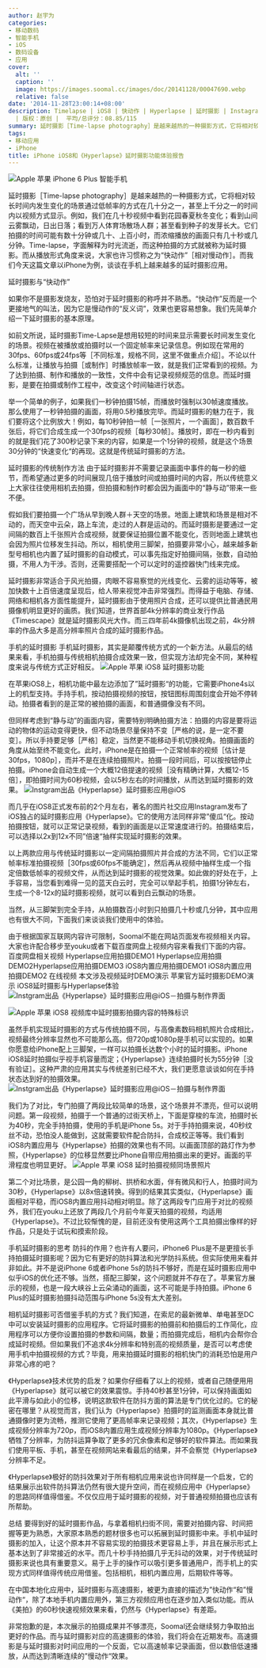 ```yaml
---
author: 赵宇为
categories:
- 移动数码
- 智能手机
- iOS
- 数码设备
- 应用
cover:
  alt: ''
  caption: ''
  image: https://images.soomal.cc/images/doc/20141128/00047690.webp
  relative: false
date: '2014-11-28T23:00:14+08:00'
description: Timelapse | iOS8 | 快动作 | Hyperlapse | 延时摄影 | Instagram | 源自：www.soomal.com
  | 版权：原创 |  平均/总评分：08.85/115
summary: 延时摄影［Time-lapse photography］是越来越热的一种摄影方式，它将相对较长时间内发生变化的场景通过低帧率的方式在几十分之一，甚至上千分之一的时间内以视频方式显示。例如，我们在几十秒视频中看到花园春夏秋冬变化；看到山间云雾飘动，日出日落；种子发芽等等。现在手机也可以达到近似效果……
tags:
- 移动应用
- iPhone
title: iPhone iOS8和《Hyperlapse》延时摄影功能体验报告
---
```


![Apple 苹果 iPhone 6 Plus 智能手机](https://images.soomal.cc/images/doc/20141113/00047333.webp)



延时摄影［Time-lapse photography］是越来越热的一种摄影方式，它将相对较长时间内发生变化的场景通过低帧率的方式在几十分之一，甚至上千分之一的时间内以视频方式显示。例如，我们在几十秒视频中看到花园春夏秋冬变化；看到山间云雾飘动，日出日落；看到万人体育场散场人群；甚至看到种子的发芽长大。它们拍摄的时间可能有数十分钟或几十、上百小时，而浓缩播放的画面只有几十秒或几分钟。Time-lapse，字面解释为时光流逝，而这种拍摄的方式就被称为延时摄影。而从播放形式角度来说，大家也许习惯称之为“快动作”［相对慢动作］。而我们今天这篇文章以iPhone为例，谈谈在手机上越来越多的延时摄影应用。



延时摄影与“快动作”



如果你不是摄影发烧友，恐怕对于延时摄影的称呼并不熟悉。“快动作”反而是一个更接地气的叫法，因为它是慢动作的“反义词”，效果也更容易想象。我们先简单介绍一下延时摄影的基本原理。

如前文所说，延时摄影Time-Lapse是想用较短的时间来显示需要长时间发生变化的场景。视频在被播放或拍摄时以一个固定帧率来记录信息。例如现在常用的30fps、60fps或24fps等［不同标准，规格不同，这里不做重点介绍］。不论以什么标准，让播放与拍摄［或制作］时播放帧率一致，就是我们正常看到的视频。为了达到拍摄、制作和播放的一致性，文件中会有记录视频规范的信息。而延时摄影，是要在拍摄或制作工程中，改变这个时间轴进行状态。

举一个简单的例子，如果我们一秒钟拍摄15帧，而播放时强制以30帧速度播放。那么使用了一秒钟拍摄的画面，将用0.5秒播放完毕。而延时摄影的魅力在于，我们要将这个比例放大！例如，每10秒钟拍一帧［一张照片，一个画面］，数百数千张后，将它们合成生成一个30fps的视频［每秒30帧］。播放时，即在一秒内看到的就是我们花了300秒记录下来的内容，如果是一个1分钟的视频，就是这个场景30分钟的“快速变化“的再现。这就是传统延时摄影的方法。

延时摄影的传统制作方法
由于延时摄影并不需要记录画面中事件的每一秒的细节，而希望通过更多的时间展现几倍于播放时间或拍摄时间的内容，所以传统意义上大家往往使用相机去拍摄，但拍摄和制作时都会因为画面中的“静与动”带来一些不便。

假如我们要拍摄一个广场从早到晚人群＋天空的场景。地面上建筑和场景是相对不动的，而天空中云朵，路上车流，走过的人群是运动的。而延时摄影是要通过一定间隔的数百上千张照片合成视频，就要保证拍摄位置不能变化，否则地面上建筑也会因为照片位移发生抖动。所以，相机使用三脚架，拍摄要非常小心，越来越多新型号相机也内置了延时摄影的自动模式，可以事先指定好拍摄间隔，张数，自动拍摄，不用人为干涉。否则，还需要搭配一个可以定时的遥控器快门线来完成。

延时摄影非常适合于风光拍摄，肉眼不容易察觉的光线变化、云雾的运动等等，被加快数十上百倍速度呈现后，给人带来视觉冲击非常强烈。而得益于电脑、存储、网络和相机各方面性能提升，延时摄影由于使用照片合成，还可以提供比普通民用摄像机明显更好的画质。我们知道，世界首部4k分辨率的商业发行作品《Timescape》就是延时摄影风光大作。而三四年前4k摄像机出现之前，4k分辨率的作品大多是高分辨率照片合成的延时摄影作品。

手机的延时摄影
手机延时摄影，其实是颠覆传统方式的一个新方法。从最后的结果来看，手机拍摄与传统相机拍摄合成效果一致，但实现方法却完全不同，某种程度来说与传统方式正好相反。
![Apple 苹果 iOS8 延时摄影功能](https://images.soomal.cc/images/doc/20141128/00047687.webp)




在苹果iOS8上，相机功能中最左边添加了”延时摄影“的功能，它需要iPhone4s以上的机型支持。手持手机，按动拍摄视频的按钮，按钮图标周围刻度会开始不停转动。拍摄者看到的是正常的被拍摄的画面，和普通摄像没有不同。

但同样考虑到“静与动”的画面内容，需要特别明确拍摄方法：拍摄的内容是要将运动的物体的运动变得更快，但不动场景尽量保持不变［严格的说，是一定不要变］。所以手持要足够［严格］稳定，当然更不能移动手机切换视角。拍摄画面的角度从始至终不能变化。此时，iPhone是在拍摄一个正常帧率的视频［估计是30fps，1080p］，而并不是在连续拍摄照片。拍摄一段时间后，可以按按钮停止拍摄。iPhone会自动生成一个大概12倍提速的视频［没有精确计算，大概12-15倍］，即拍摄时间为60秒视频，会以5秒左右的时间播放，从而达到延时摄影的效果。
![Instgram出品《Hyperlapse》延时摄影应用@iOS](https://images.soomal.cc/images/doc/20141128/00047688.webp)




而几乎在iOS8正式发布前的2个月左右，著名的图片社交应用Instagram发布了iOS独占的延时摄影应用《Hyperlapse》。它的使用方法同样非常”傻瓜“化。按动拍摄按钮，就可以正常记录视频，看到的画面是以正常速度进行的。拍摄结束后，可以选择以2x到12x不同”倍速“抽样实现延时摄影的效果。

以上两款应用与传统延时摄影以一定间隔拍摄照片并合成的方法不同，它们以正常帧率标准拍摄视频［30fps或60fps不能确定］，然后再从视频中抽样生成一个指定倍数低帧率的视频文件，从而达到延时摄影的视觉效果。如此做的好处在于，上手容易，当您看到难得一见的蓝天白云时，完全可以举起手机，拍摄1分钟左右，生成一个8-12x的延时摄影视频，就可以看到白云飘动的场景。

当然，从三脚架到完全手持，从拍摄数百小时到只拍摄几十秒或几分钟，其中应用也有很大不同，下面我们来谈谈我们使用中的体验。

由于根据国家互联网内容许可限制，Soomal不能在网站页面发布视频相关内容。大家也许配合移步至youku或者下载百度网盘上视频内容来看我们下面的内容。
百度网盘相关视频
Hyperlapse应用拍摄DEMO1
Hyperlapse应用拍摄DEMO2Hyperlapse应用拍摄DEMO3
iOS8内置应用拍摄DEMO1
iOS8内置应用拍摄DEMO2
在线视频
本文涉及视频延时DEMO演示
苹果官方延时摄影DEMO演示
iOS8延时摄影与Hyperlapse体验
![Instgram出品《Hyperlapse》延时摄影应用@iOS－拍摄与制作界面](https://images.soomal.cc/images/doc/20141128/00047691_01.webp)




![Apple 苹果 iOS8 视频库中延时摄影拍摄内容的特殊标识](https://images.soomal.cc/images/doc/20141128/00047692_01.webp)




虽然手机实现延时摄影的方式与传统拍摄不同，与高像素数码相机照片合成相比，视频最终分辨率显然也不可能那么高。但720p或1080p是手机可以实现的。如果你愿意给iPhone配上三脚架，一样可以拍摄长达数个小时的延时摄影。iPhone iOS8延时拍摄似乎视手机容量而定；《Hyperlapse》连续拍摄时长为55分钟［没有验证］。这种严肃的应用其实与传统差别已经不大，我们更愿意谈谈如何在手持状态达到好的拍摄效果。
![Instgram出品《Hyperlapse》延时摄影应用@iOS－拍摄与制作界面](https://images.soomal.cc/images/doc/20141128/00047689.webp)




我们为了对比，专门拍摄了两段比较简单的场景，这个场景并不漂亮，但可以说明问题。第一段视频，拍摄于一个普通的过街天桥上，下面是穿梭的车流，拍摄时长为40秒，完全手持拍摄，使用的手机是iPhone 5s。对于手持拍摄来说，40秒纹丝不动，恐怕没人能做到，这就需要软件配合防抖，合成校正等等。我们看到iOS8内置应用与《Hyperlapse》拍摄的效果也有不同。以画面顶部的路灯作为参照，《Hyperlapse》的位移显然要比iPhone自带应用拍摄出来的更好。画面的平滑程度也明显更好。
![Apple 苹果 iOS8 延时拍摄视频同场景照片](https://images.soomal.cc/images/doc/20141128/00047693.webp)




第二个对比场景，是公园一角的柳树、拱桥和水面，伴有微风和行人，拍摄时间为30秒，《Hyperlapse》以8x倍速转换。得到的结果其实类似，《Hyperlapse》画面相对平稳，而iOS8内置应用抖动相对明显。除了这两段专门应用于对比的视频外，我们在youku上还放了两段几个月前今年夏天拍摄的视频，均适用《Hyperlapse》。不过比较惭愧的是，目前还没有使用这两个工具拍摄出像样的好作品，只是处于试玩和摸索阶段。

手机延时摄影的思考
防抖的作用？也许有人要问，iPhone6 Plus是不是更擅长手持拍摄延时摄影呢？因为它有更好的防抖算法和光学防抖系统。但实际使用来看并非如此。并不是说iPhone 6或者iPhone 5s的防抖不够好，而是在延时摄影应用中似乎iOS的优化还不够。当然，搭配三脚架，这个问题就并不存在了。苹果官方展示的视频，也是一段大峡谷上云朵涌动的画面，这不可能是手持拍摄。iPhone 6 Plus的延时摄影拍摄抖动范围与iPhone 5s没有太大差别。

相机延时摄影可否借鉴手机的方式？我们知道，在索尼的最新微单、单电甚至DC中可以安装延时摄影的应用程序。它将延时摄影的拍摄前和拍摄后的工作简化，应用程序可以方便你设置拍摄的参数和间隔，数量；而拍摄完成后，相机内会帮你合成延时视频。但如果我们不追求4k分辨率和特别高的视频质量，是否可以考虑使用手机中拍摄视频的方式？毕竟，用来拍摄延时摄影的相机快门的消耗恐怕是用户非常心疼的吧？

《Hyperlapse》技术优势的启发？如果你仔细看了以上的视频，或者自己随便用用《Hyperlapse》就可以被它的效果震惊。手持40秒甚至1分钟，可以保持画面如此平滑与如此小的位移，说明这款软件在防抖方面的算法是专门优化过的。它的秘密在哪里？从视觉而言，我们认为《Hyperlapse》拍摄时的监测画面本身就比普通摄像时更为流畅，推测它使用了更高帧率来记录视频；其次，《Hyperlapse》生成视频分辨率为720p，而iOS8内置应用生成视频分辨率为1080p。《Hyperlapse》牺牲了分辨率，为防抖运算争取了更多的冗余像素和足够好的软件算法。而如果我们使用平板、手机，甚至在视频网站来看最后的结果，并不会察觉《Hyperlapse》分辨率不足。

《Hyperlapse》极好的防抖效果对于所有相机应用来说也许同样是一个启发，它的结果展示出软件防抖算法仍然有很大提升空间，而在视频应用中《Hyperlapse》的思路同样值得借鉴。不仅仅应用于延时摄影的视频，对于普通视频拍摄也应该有所帮助。

总结
要得到好的延时摄影作品，与拿着相机扫街不同，需要对拍摄内容、时间把握等更为熟悉，大家原本熟悉的题材很多也可以拓展到延时摄影中来。手机中延时摄影的加入，让这个原本并不容易实现的拍摄技术更容易上手，并且在展示形式上基本达到了非常接近的水平。而几十秒手持拍摄几乎无抖动的效果，对于传统延时摄影来说也具有重要意义。易于上手的操作可以吸引更多普通用户，而手机上的实现方式同样值得传统应用借鉴。包括相机，相机内置应用，后期软件等等。


在中国本地化应用中，延时摄影与高速摄影，被更为直接的描述为”快动作“和”慢动作“，除了本地手机内置应用外，第三方视频应用也在逐步加入类似功能。而从《美拍》的60秒快速视频效果来看，仍然与《Hyperlapse》有差距。

非常抱歉的是，本次展示的拍摄成果并不够漂亮，Soomal还会继续努力争取拍出更好的作品。而与延时摄影对应的高速摄影的体验，我们将会在近期发布。高速摄影是与延时摄影对时间应用的一个反面，它以高速帧率记录画面，但以数倍低速播放，从而达到清晰连续的”慢动作“效果。